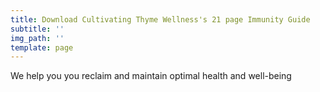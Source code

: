 ```yaml
---
title: Download Cultivating Thyme Wellness's 21 page Immunity Guide
subtitle: ''
img_path: ''
template: page
---
```

We help you you reclaim and maintain optimal health and well-being
<script type="text/javascript" src="//marketing.kickback.live/form/generate.js?id=1"></script>
